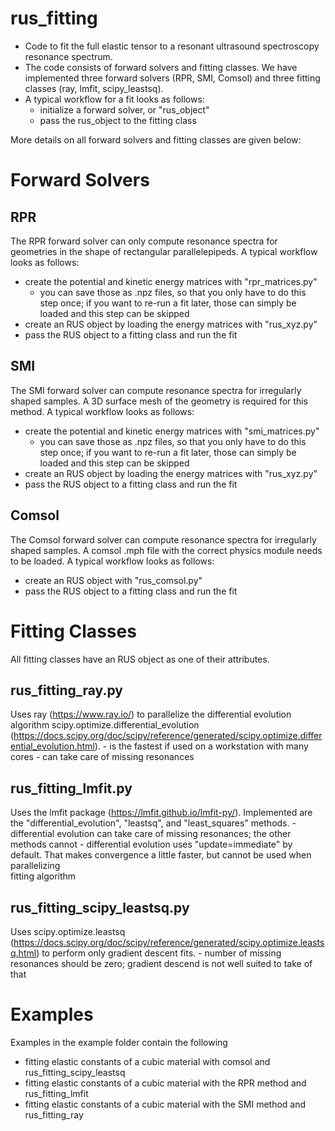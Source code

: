 # rus_fitting
- Code to fit the full elastic tensor to a resonant ultrasound spectroscopy resonance spectrum.
- The code consists of forward solvers and fitting classes. We have implemented three forward solvers (RPR, SMI, Comsol) and three fitting classes (ray, lmfit, scipy_leastsq).
- A typical workflow for a fit looks as follows:
    - initialize a forward solver, or "rus_object"
    - pass the rus_object to the fitting class

More details on all forward solvers and fitting classes are given below:

# Forward Solvers
## RPR
The RPR forward solver can only compute resonance spectra for geometries in the shape of rectangular parallelepipeds. A typical workflow looks as follows:
- create the potential and kinetic energy matrices with "rpr_matrices.py"
    - you can save those as .npz files, so that you only have to do this step once; if you want to re-run a fit later, those can simply be loaded and this step can be skipped
- create an RUS object by loading the energy matrices with "rus_xyz.py"
- pass the RUS object to a fitting class and run the fit

## SMI
The SMI forward solver can compute resonance spectra for irregularly shaped samples. A 3D surface mesh of the geometry is required for this method. A typical workflow looks as follows:
- create the potential and kinetic energy matrices with "smi_matrices.py"
    - you can save those as .npz files, so that you only have to do this step once; if you want to re-run a fit later, those can simply be loaded and this step can be skipped
- create an RUS object by loading the energy matrices with "rus_xyz.py"
- pass the RUS object to a fitting class and run the fit

## Comsol
The Comsol forward solver can compute resonance spectra for irregularly shaped samples. A comsol .mph file with the correct physics module needs to be loaded. A typical workflow looks as follows:
- create an RUS object with "rus_comsol.py"
- pass the RUS object to a fitting class and run the fit


# Fitting Classes
All fitting classes have an RUS object as one of their attributes.

## rus_fitting_ray.py
Uses ray (https://www.ray.io/) to parallelize the differential evolution algorithm scipy.optimize.differential_evolution (https://docs.scipy.org/doc/scipy/reference/generated/scipy.optimize.differential_evolution.html).
    - is the fastest if used on a workstation with many cores
    - can take care of missing resonances

## rus_fitting_lmfit.py
Uses the lmfit package (https://lmfit.github.io/lmfit-py/). Implemented are the "differential_evolution", "leastsq", and "least_squares" methods.
    - differential evolution can take care of missing resonances; the other methods cannot
    - differential evolution uses "update=immediate" by default. That makes convergence a little faster, but cannot be used when parallelizing    
      fitting algorithm

## rus_fitting_scipy_leastsq.py
Uses scipy.optimize.leastsq (https://docs.scipy.org/doc/scipy/reference/generated/scipy.optimize.leastsq.html) to perform only gradient descent fits.
    - number of missing resonances should be zero; gradient descend is not well suited to take of that


# Examples
Examples in the example folder contain the following
- fitting elastic constants of a cubic material with comsol and rus_fitting_scipy_leastsq
- fitting elastic constants of a cubic material with the RPR method and rus_fitting_lmfit
- fitting elastic constants of a cubic material with the SMI method and rus_fitting_ray
